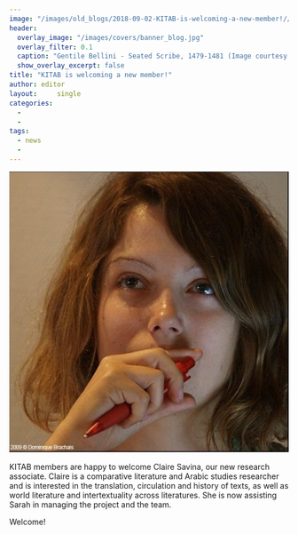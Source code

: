 ```yaml
---
image: "/images/old_blogs/2018-09-02-KITAB-is-welcoming-a-new-member!//media/image1.jpg"
header:
  overlay_image: "/images/covers/banner_blog.jpg"
  overlay_filter: 0.1
  caption: "Gentile Bellini - Seated Scribe, 1479-1481 (Image courtesy of [Isabella Stewart Gardner Museum](https://www.gardnermuseum.org/experience/collection/10755), Boston)" 
  show_overlay_excerpt: false 
title: "KITAB is welcoming a new member!"			
author: editor		
layout:		single
categories:
  - 
  - 
tags:
  - news
  - 
---
```

[![](/images/old_blogs/2018-09-02-KITAB-is-welcoming-a-new-member!//media/image1.jpg)](/images/old_blogs/2018-09-02-KITAB-is-welcoming-a-new-member!//media/image1.jpg)



KITAB members are happy to welcome Claire Savina, our new research associate. Claire is a comparative literature and Arabic studies researcher and is interested in the translation, circulation and history of texts, as well as world literature and intertextuality across literatures. She is now assisting Sarah in managing the project and the team.



Welcome!

